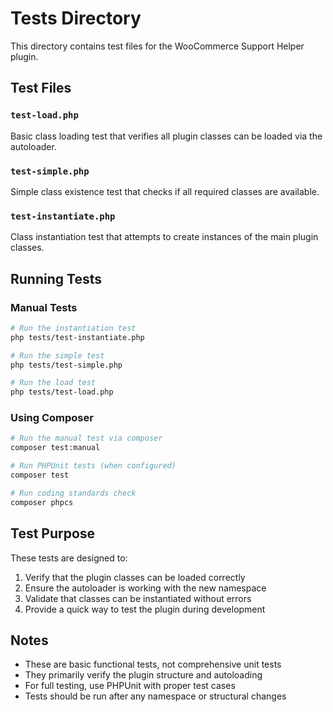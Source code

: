 # Tests Directory

This directory contains test files for the WooCommerce Support Helper plugin.

## Test Files

### `test-load.php`
Basic class loading test that verifies all plugin classes can be loaded via the autoloader.

### `test-simple.php`
Simple class existence test that checks if all required classes are available.

### `test-instantiate.php`
Class instantiation test that attempts to create instances of the main plugin classes.

## Running Tests

### Manual Tests
```bash
# Run the instantiation test
php tests/test-instantiate.php

# Run the simple test
php tests/test-simple.php

# Run the load test
php tests/test-load.php
```

### Using Composer
```bash
# Run the manual test via composer
composer test:manual

# Run PHPUnit tests (when configured)
composer test

# Run coding standards check
composer phpcs
```

## Test Purpose

These tests are designed to:
1. Verify that the plugin classes can be loaded correctly
2. Ensure the autoloader is working with the new namespace
3. Validate that classes can be instantiated without errors
4. Provide a quick way to test the plugin during development

## Notes

- These are basic functional tests, not comprehensive unit tests
- They primarily verify the plugin structure and autoloading
- For full testing, use PHPUnit with proper test cases
- Tests should be run after any namespace or structural changes
